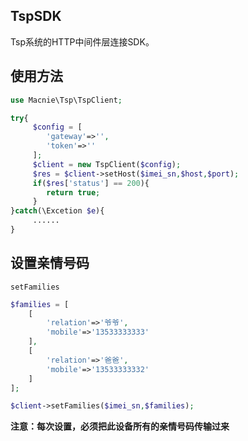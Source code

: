 TspSDK
------
Tsp系统的HTTP中间件层连接SDK。

## 使用方法

```php
use Macnie\Tsp\TspClient;

try{
     $config = [
        'gateway'=>'',
        'token'=>''
     ];
     $client = new TspClient($config);
     $res = $client->setHost($imei_sn,$host,$port);
     if($res['status'] == 200){
        return true;
     }
}catch(\Excetion $e){
     ......
}
```

## 设置亲情号码

`setFamilies`

```php
$families = [
    [
        'relation'=>'爷爷',
        'mobile'=>'13533333333'
    ],
    [
        'relation'=>'爸爸',
        'mobile'=>'13533333332'
    ]
];

$client->setFamilies($imei_sn,$families);

```
**注意：每次设置，必须把此设备所有的亲情号码传输过来**
